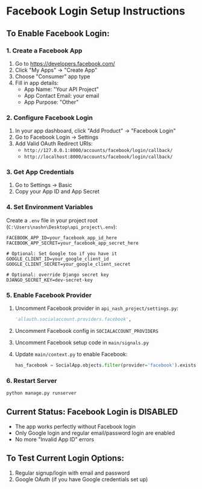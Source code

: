 # Facebook Login Setup Instructions

## To Enable Facebook Login:

### 1. Create a Facebook App
1. Go to https://developers.facebook.com/
2. Click "My Apps" → "Create App"
3. Choose "Consumer" app type
4. Fill in app details:
   - App Name: "Your API Project"
   - App Contact Email: your email
   - App Purpose: "Other"

### 2. Configure Facebook Login
1. In your app dashboard, click "Add Product" → "Facebook Login"
2. Go to Facebook Login → Settings
3. Add Valid OAuth Redirect URIs:
   - `http://127.0.0.1:8000/accounts/facebook/login/callback/`
   - `http://localhost:8000/accounts/facebook/login/callback/`

### 3. Get App Credentials
1. Go to Settings → Basic
2. Copy your App ID and App Secret

### 4. Set Environment Variables
Create a `.env` file in your project root (`C:\Users\nashn\Desktop\api_project\.env`):
```
FACEBOOK_APP_ID=your_facebook_app_id_here
FACEBOOK_APP_SECRET=your_facebook_app_secret_here

# Optional: Set Google too if you have it
GOOGLE_CLIENT_ID=your_google_client_id
GOOGLE_CLIENT_SECRET=your_google_client_secret

# Optional: override Django secret key
DJANGO_SECRET_KEY=dev-secret-key
```

### 5. Enable Facebook Provider
1. Uncomment Facebook provider in `api_nash_project/settings.py`:
   ```python
   'allauth.socialaccount.providers.facebook',
   ```

2. Uncomment Facebook config in `SOCIALACCOUNT_PROVIDERS`

3. Uncomment Facebook setup code in `main/signals.py`

4. Update `main/context.py` to enable Facebook:
   ```python
   has_facebook = SocialApp.objects.filter(provider='facebook').exists()
   ```

### 6. Restart Server
```bash
python manage.py runserver
```

## Current Status: Facebook Login is DISABLED
- The app works perfectly without Facebook login
- Only Google login and regular email/password login are enabled
- No more "Invalid App ID" errors

## To Test Current Login Options:
1. Regular signup/login with email and password
2. Google OAuth (if you have Google credentials set up)
